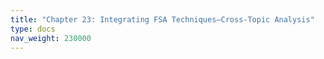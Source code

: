 ```yaml
---
title: "Chapter 23: Integrating FSA Techniques—Cross-Topic Analysis"
type: docs
nav_weight: 230000
---
```

